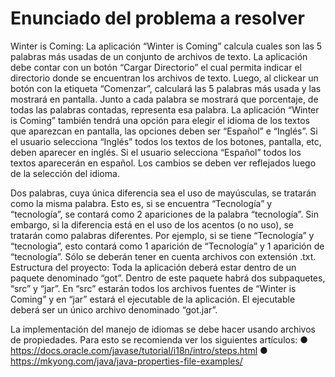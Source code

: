 # Enunciado del problema a resolver

Winter is Coming: La aplicación “Winter is Coming” calcula cuales son las 5 palabras más usadas de un
conjunto de archivos de texto. La aplicación debe contar con un botón “Cargar Directorio” el cual permita indicar
el directorio donde se encuentran los archivos de texto. Luego, al clickear un botón con la etiqueta “Comenzar”,
calculará las 5 palabras más usada y las mostrará en pantalla. Junto a cada palabra se mostrará que
porcentaje, de todas las palabras contadas, representa esa palabra. La aplicación “Winter is Coming” también
tendrá una opción para elegir el idioma de los textos que aparezcan en pantalla, las opciones deben ser
“Español” e “Inglés”. Si el usuario selecciona “Inglés” todos los textos de los botones, pantalla, etc, deben
aparecer en inglés. Si el usuario selecciona “Español” todos los textos aparecerán en español. Los cambios se
deben ver reflejados luego de la selección del idioma.

Dos palabras, cuya única diferencia sea el uso de mayúsculas, se tratarán como la misma palabra. Esto es, si
se encuentra “Tecnología” y “tecnología”, se contará como 2 apariciones de la palabra “tecnología”. Sin
embargo, si la diferencia está en el uso de los acentos (o no uso), se tratarán como palabras diferentes. Por
ejemplo, si se tiene “Tecnología” y “tecnologia”, esto contará como 1 aparición de “Tecnología” y 1 aparición de
“tecnología”. Sólo se deberán tener en cuenta archivos con extensión .txt.
Estructura del proyecto: Toda la aplicación deberá estar dentro de un paquete denominado “got”. Dentro de
este paquete habrá dos subpaquetes, “src” y “jar”. En “src” estarán todos los archivos fuentes de “Winter is
Coming” y en “jar” estará el ejecutable de la aplicación. El ejecutable deberá ser un único archivo denominado
“got.jar”.

La implementación del manejo de idiomas se debe hacer usando archivos de propiedades. Para esto se
recomienda ver los siguientes artículos:
  ● https://docs.oracle.com/javase/tutorial/i18n/intro/steps.html
  ● https://mkyong.com/java/java-properties-file-examples/
